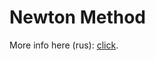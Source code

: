 # Newton Method


More info here (rus): [click](http://www.machinelearning.ru/wiki/index.php?title=%D0%9C%D0%B5%D1%82%D0%BE%D0%B4_%D0%9D%D1%8C%D1%8E%D1%82%D0%BE%D0%BD%D0%B0._%D0%9F%D1%80%D0%BE%D0%B1%D0%BB%D0%B5%D0%BC%D0%B0_%D0%BE%D0%B1%D0%BB%D0%B0%D1%81%D1%82%D0%B8_%D1%81%D1%85%D0%BE%D0%B4%D0%B8%D0%BC%D0%BE%D1%81%D1%82%D0%B8._%D0%9C%D0%B5%D1%82%D0%BE%D0%B4_%D0%BF%D0%B0%D1%80%D0%B0%D0%B1%D0%BE%D0%BB._%D0%A1%D0%BE%D0%B2%D0%BC%D0%B5%D1%89%D0%B5%D0%BD%D0%B8%D0%B5_%D0%BC%D0%B5%D1%82%D0%BE%D0%B4%D0%BE%D0%B2_%D0%9D%D1%8C%D1%8E%D1%82%D0%BE%D0%BD%D0%B0_%D0%B8_%D0%BF%D0%B0%D1%80%D0%B0%D0%B1%D0%BE%D0%BB).